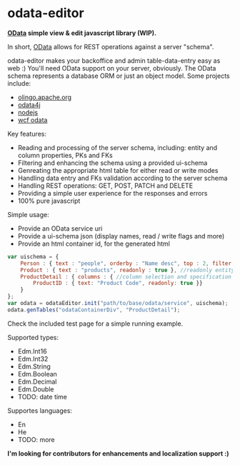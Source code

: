 # odata-editor
**<a href="http://odata.org" target="_blank">OData</a> simple view &amp; edit javascript library (WIP).**


In short, <a href="http://odata.org" target="_blank">OData</a> allows for REST operations against a server "schema".

odata-editor makes your backoffice and admin table-data-entry easy as web :)
You'll need OData support on your server, obviously. The OData schema represents a database ORM or just an object model.
Some projects include:
* <a href="http://olingo.apache.org/" target="_blank">olingo.apache.org</a>
* <a href="https://code.google.com/p/odata4j/" target="_blank">odata4j</a>
* <a href="https://www.npmjs.com/package/odata-server" target="_blank">nodejs</a>
* <a href="https://msdn.microsoft.com/en-us/data/odata.aspx" target="_blank">wcf odata</a>

Key features:
* Reading and processing of the server schema, including: entity and column properties, PKs and FKs
* Filtering and enhancing the schema using a provided ui-schema
* Genreating the appropriate html table for either read or write modes
* Handling data entry and FKs validation according to the server schema
* Handling REST operations: GET, POST, PATCH and DELETE
* Providing a simple user experience for the responses and errors
* 100% pure javascript

Simple usage:
* Provide an OData service uri
* Provide a ui-schema json (display names, read / write flags and more)
* Provide an html container id, for the generated html

```javascript
var uischema = {
	Person : { text : "people", orderby : "Name desc", top : 2, filter : "ID gt 0" }, //using orderby, top and filter
	Product : { text : "products", readonly : true }, //readonly entity
	ProductDetail : { columns : { //column selection and specification
		ProductID : { text: "Product Code", readonly: true }}
	}
};
var odata = odataEditor.init("path/to/base/odata/service", uischema);
odata.genTables("odataContainerDiv", "ProductDetail");
```

Check the included test page for a simple running example.

Supported types:
* Edm.Int16
* Edm.Int32
* Edm.String
* Edm.Boolean
* Edm.Decimal
* Edm.Double
* TODO: date time

Supportes languages:
* En
* He
* TODO: more

**I'm looking for contributors for enhancements and localization support :)**

